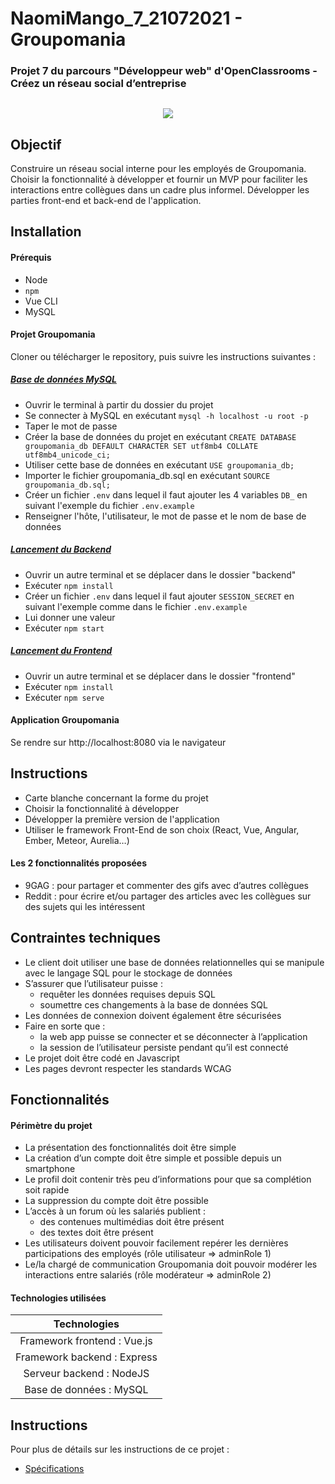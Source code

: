 # NaomiMango_7_21072021 - Groupomania

### Projet 7 du parcours "Développeur web" d'OpenClassrooms - Créez un réseau social d’entreprise

<div align="center" style="margin-top: 30px"><img src="https://raw.githubusercontent.com/NaoDevWeb31/NaomiMango_7_21072021/main/frontend/src/assets/small-banner.png"/></div>

## Objectif

Construire un réseau social interne pour les employés de Groupomania. Choisir la fonctionnalité à développer et fournir un MVP pour faciliter les interactions entre collègues dans un cadre plus informel. Développer les parties front-end et back-end de l'application.

## Installation

#### Prérequis

- Node
- `npm`
- Vue CLI
- MySQL

#### Projet Groupomania

Cloner ou télécharger le repository, puis suivre les instructions suivantes :

##### <ins>Base de données MySQL</ins>

- Ouvrir le terminal à partir du dossier du projet
- Se connecter à MySQL en exécutant `mysql -h localhost -u root -p`
- Taper le mot de passe
- Créer la base de données du projet en exécutant `CREATE DATABASE groupomania_db DEFAULT CHARACTER SET utf8mb4 COLLATE utf8mb4_unicode_ci;`
- Utiliser cette base de données en exécutant `USE groupomania_db;`
- Importer le fichier groupomania_db.sql en exécutant `SOURCE groupomania_db.sql;`
- Créer un fichier `.env` dans lequel il faut ajouter les 4 variables `DB_` en suivant l'exemple du fichier `.env.example`
- Renseigner l'hôte, l'utilisateur, le mot de passe et le nom de base de données

##### <ins>Lancement du Backend</ins>

- Ouvrir un autre terminal et se déplacer dans le dossier "backend"
- Exécuter `npm install`
- Créer un fichier `.env` dans lequel il faut ajouter `SESSION_SECRET` en suivant l'exemple comme dans le fichier `.env.example`
- Lui donner une valeur
- Exécuter `npm start`

##### <ins>Lancement du Frontend</ins>

- Ouvrir un autre terminal et se déplacer dans le dossier "frontend"
- Exécuter `npm install`
- Exécuter `npm serve`

#### Application Groupomania

Se rendre sur http://localhost:8080 via le navigateur

## Instructions

- Carte blanche concernant la forme du projet
- Choisir la fonctionnalité à développer
- Développer la première version de l'application
- Utiliser le framework Front-End de son choix (React, Vue, Angular, Ember, Meteor, Aurelia…)

#### Les 2 fonctionnalités proposées

- 9GAG : pour partager et commenter des gifs avec d’autres collègues
- Reddit : pour écrire et/ou partager des articles avec les collègues sur des sujets qui les intéressent

## Contraintes techniques

- Le client doit utiliser une base de données relationnelles qui se manipule avec le langage SQL pour le stockage de données
- S’assurer que l’utilisateur puisse :
  - requêter les données requises depuis SQL
  - soumettre ces changements à la base de données SQL
- Les données de connexion doivent également être sécurisées
- Faire en sorte que :
  - la web app puisse se connecter et se déconnecter à l’application
  - la session de l’utilisateur persiste pendant qu’il est connecté
- Le projet doit être codé en Javascript
- Les pages devront respecter les standards WCAG

## Fonctionnalités

#### Périmètre du projet

- La présentation des fonctionnalités doit être simple
- La création d’un compte doit être simple et possible depuis un smartphone
- Le profil doit contenir très peu d’informations pour que sa complétion soit rapide
- La suppression du compte doit être possible
- L’accès à un forum où les salariés publient :
  - des contenues multimédias doit être présent
  - des textes doit être présent
- Les utilisateurs doivent pouvoir facilement repérer les dernières participations des employés (rôle utilisateur => adminRole 1)
- Le/la chargé de communication Groupomania doit pouvoir modérer les interactions entre salariés (rôle modérateur => adminRole 2)

#### Technologies utilisées

|        Technologies         |
| :-------------------------: |
| Framework frontend : Vue.js |
| Framework backend : Express |
|  Serveur backend : NodeJS   |
|   Base de données : MySQL   |

## Instructions

Pour plus de détails sur les instructions de ce projet :

- [Spécifications](https://github.com/NaoDevWeb31/NaomiMango_7_21072021/blob/main/rules/Groupomania_Specs_FR_DWJ_VF.pdf)
